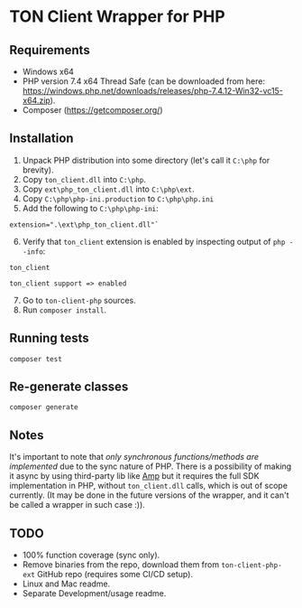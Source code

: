 ﻿# TON Client Wrapper for PHP

## Requirements

 - Windows x64
 - PHP version 7.4 x64 Thread Safe (can be downloaded from here: https://windows.php.net/downloads/releases/php-7.4.12-Win32-vc15-x64.zip).
 - Composer (https://getcomposer.org/)

## Installation

1. Unpack PHP distribution into some directory (let's call it `C:\php` for brevity).
2. Copy `ton_client.dll` into `C:\php`.
3. Copy `ext\php_ton_client.dll` into `C:\php\ext`.
4. Copy `C:\php\php-ini.production` to `C:\php\php.ini`
5. Add the following to `C:\php\php-ini`: 

```
extension=".\ext\php_ton_client.dll"`
```

6. Verify that `ton_client` extension is enabled by inspecting output of `php --info`:

```
ton_client

ton_client support => enabled
```

7. Go to `ton-client-php` sources.
8. Run `composer install`.

## Running tests

```
composer test
```

## Re-generate classes

```
composer generate
```

## Notes

It's important to note that *only synchronous functions/methods are implemented* due to the sync nature of PHP. 
There is a possibility of making it async by using third-party lib like [Amp](https://github.com/amphp/amp)
but it requires the full SDK implementation in PHP, without `ton_client.dll` calls, which is out of scope currently.
(It may be done in the future versions of the wrapper, and it can't be called a wrapper in such case :)).

## TODO

 - 100% function coverage (sync only).
 - Remove binaries from the repo, download them from `ton-client-php-ext` GitHub repo (requires some CI/CD setup).
 - Linux and Mac readme.
 - Separate Development/usage readme.
